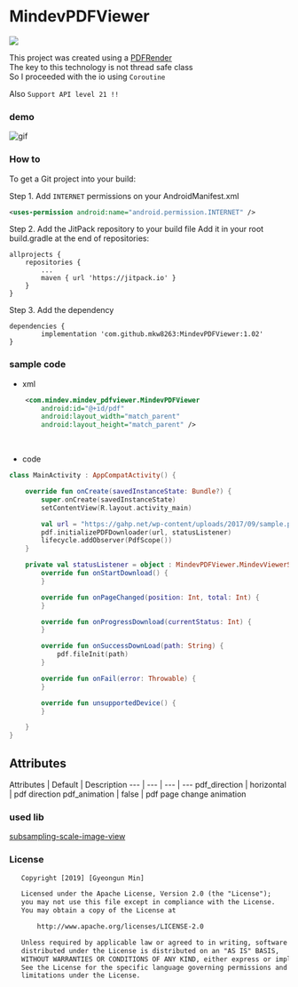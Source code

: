 # MindevPDFViewer
[![](https://jitpack.io/v/mkw8263/MindevPDFViewer.svg)](https://jitpack.io/#mkw8263/MindevPDFViewer)

This project was created using a [PDFRender](https://developer.android.com/reference/android/graphics/pdf/PdfRenderer)<br>
The key to this technology is not thread safe class<br>
So I proceeded with the io using `Coroutine`<br>

Also `Support API level 21 !!`

### demo

![gif](https://github.com/mkw8263/MindevPDFViewer/blob/master/demo1.gif)

### How to
To get a Git project into your build:

Step 1. Add `INTERNET` permissions on your AndroidManifest.xml
```xml
<uses-permission android:name="android.permission.INTERNET" />
```

Step 2. Add the JitPack repository to your build file
Add it in your root build.gradle at the end of repositories:

	allprojects {
		repositories {
			...
			maven { url 'https://jitpack.io' }
		}
	}
Step 3. Add the dependency

	dependencies {
	        implementation 'com.github.mkw8263:MindevPDFViewer:1.02'
	}

### sample code
- xml
```xml
    <com.mindev.mindev_pdfviewer.MindevPDFViewer
        android:id="@+id/pdf"
        android:layout_width="match_parent"
        android:layout_height="match_parent" />
```
<br>

- code
```kotlin
class MainActivity : AppCompatActivity() {

    override fun onCreate(savedInstanceState: Bundle?) {
        super.onCreate(savedInstanceState)
        setContentView(R.layout.activity_main)

        val url = "https://gahp.net/wp-content/uploads/2017/09/sample.pdf"
        pdf.initializePDFDownloader(url, statusListener)
        lifecycle.addObserver(PdfScope())
    }

    private val statusListener = object : MindevPDFViewer.MindevViewerStatusListener {
        override fun onStartDownload() {
        }

        override fun onPageChanged(position: Int, total: Int) {
        }

        override fun onProgressDownload(currentStatus: Int) {
        }

        override fun onSuccessDownLoad(path: String) {
            pdf.fileInit(path)
        }

        override fun onFail(error: Throwable) {
        }

        override fun unsupportedDevice() {
        }

    }
}
```

## Attributes
Attributes | Default | Description
--- | --- | --- | ---
pdf_direction | horizontal | pdf direction
pdf_animation | false | pdf page change animation

### used lib
[subsampling-scale-image-view](https://github.com/davemorrissey/subsampling-scale-image-view)

### License
```xml
   Copyright [2019] [Gyeongun Min]

   Licensed under the Apache License, Version 2.0 (the "License");
   you may not use this file except in compliance with the License.
   You may obtain a copy of the License at

       http://www.apache.org/licenses/LICENSE-2.0

   Unless required by applicable law or agreed to in writing, software
   distributed under the License is distributed on an "AS IS" BASIS,
   WITHOUT WARRANTIES OR CONDITIONS OF ANY KIND, either express or implied.
   See the License for the specific language governing permissions and
   limitations under the License.
```
